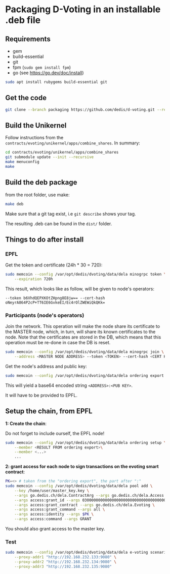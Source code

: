 # Packaging D-Voting in an installable .deb file

## Requirements

- gem
- build-essential
- git
- fpm (`sudo gem install fpm`)
- go (see https://go.dev/doc/install)

```sh
sudo apt install rubygems build-essential git
```

## Get the code

```sh
git clone --branch packaging https://github.com/dedis/d-voting.git --recursive 
```

## Build the Unikernel

Follow instructions from the `contracts/evoting/unikernel/apps/combine_shares`.
In summary:

```sh
cd contracts/evoting/unikernel/apps/combine_shares
git submodule update --init --recursive 
make menuconfig
make
```

## Build the deb package

from the root folder, use make:

```sh
make deb
```

Make sure that a git tag exist, i.e `git describe` shows your tag.

The resulting .deb can be found in the `dist/` folder.

## Things to do after install

### EPFL

Get the token and certificate (24h * 30 = 720):

```sh
sudo memcoin --config /var/opt/dedis/dvoting/data/dela minogrpc token \
    --expiration 720h
```

This result, which looks like as follow, will be given to node's operators:

```
--token b6VhdQEPXKOtZHpng8E8jw== --cert-hash oNeyrA864P2cP+TT6IE6GvkeEI/Ec4rOlZWEWiQkQKk=
```

### Participants (node's operators)

Join the network. This operation will make the node share its certificate to the
MASTER node, which, in turn, will share its known certificates to the node. Note
that the certificates are stored in the DB, which means that this operation must
be re-done in case the DB is reset.

```sh
sudo memcoin --config /var/opt/dedis/dvoting/data/dela minogrpc join \
    --address <MASTER NODE ADDRESS> --token <TOKEN> --cert-hash <CERT HASH>
```

Get the node's address and public key:

```sh
sudo memcoin --config /var/opt/dedis/dvoting/data/dela ordering export
```

This will yield a base64 encoded string `<ADDRESS>:<PUB KEY>`.

It will have to be provided to EPFL.

## Setup the chain, from EPFL

**1: Create the chain**:

Do not forget to include ourself, the EPFL node!

```sh
sudo memcoin --config /var/opt/dedis/dvoting/data/dela ordering setup \
    --member <RESULT FROM ordering export>\
    --member <...>
    ...
```

**2: grant access for each node to sign transactions on the evoting smart contract**:

```sh
PK=<> # taken from the "ordering export", the part after ":"
sudo memcoin --config /var/opt/dedis/dvoting/data/dela pool add \
    --key /home/user/master_key.key \
    --args go.dedis.ch/dela.ContractArg --args go.dedis.ch/dela.Access \
    --args access:grant_id --args 0300000000000000000000000000000000000000000000000000000000000000 \
    --args access:grant_contract --args go.dedis.ch/dela.Evoting \
    --args access:grant_command --args all \
    --args access:identity --args $PK \
    --args access:command --args GRANT
```

You should also grant access to the master key.

### Test

```sh
sudo memcoin --config /var/opt/dedis/dvoting/data/dela e-voting scenarioTest \
    --proxy-addr1 "http://192.168.232.133:9080" \
    --proxy-addr2 "http://192.168.232.134:9080" \
    --proxy-addr3 "http://192.168.232.135:9080"
```
